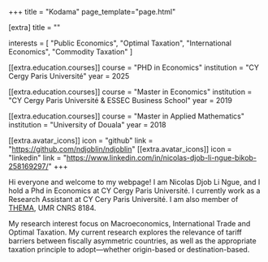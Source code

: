 +++
title = "Kodama"
page_template="page.html"

[extra]
title = ""

interests = [
"Public Economics",
"Optimal Taxation",
"International Economics",
"Commodity Taxation"
]

[[extra.education.courses]]
course = "PHD in Economics"
institution = "CY Cergy Paris Université"
year = 2025

[[extra.education.courses]]
course = "Master in Economics"
institution = "CY Cergy Paris Université & ESSEC Business School"
year = 2019

[[extra.education.courses]]
course = "Master in Applied Mathematics"
institution = "University of Douala"
year = 2018


[[extra.avatar_icons]]
icon = "github"
link = "https://github.com/ndjoblin/ndjoblin"
[[extra.avatar_icons]]
icon = "linkedin"
link = "https://www.linkedin.com/in/nicolas-djob-li-ngue-bikob-258169297/"
+++

Hi everyone and welcome to my webpage! I am Nicolas Djob Li Ngue, and I hold a Phd in Economics at CY Cergy Paris Université. I currently work as a Research Assistant at CY Cery Paris Université. I am also member of [THEMA](https://thema.u-cergy.fr/), UMR CNRS 8184.

My research interest focus on Macroeconomics, International Trade and Optimal Taxation. My current research explores the relevance of tariff barriers between fiscally asymmetric countries, as well as the appropriate taxation principle to adopt—whether origin-based or destination-based.
